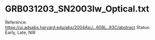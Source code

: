 # GRB031203_SN2003lw_Optical.txt

Reference: https://ui.adsabs.harvard.edu/abs/2004ApJ...608L..93C/abstract
Status: Early, Late, NIR